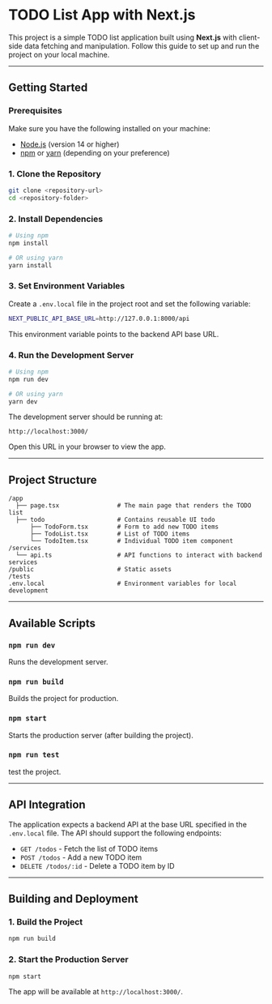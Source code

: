 # TODO List App with Next.js

This project is a simple TODO list application built using **Next.js** with client-side data fetching and manipulation. Follow this guide to set up and run the project on your local machine.

---

## **Getting Started**

### **Prerequisites**
Make sure you have the following installed on your machine:

- [Node.js](https://nodejs.org/) (version 14 or higher)
- [npm](https://www.npmjs.com/) or [yarn](https://yarnpkg.com/) (depending on your preference)

### **1. Clone the Repository**

```bash
git clone <repository-url>
cd <repository-folder>
```

### **2. Install Dependencies**

```bash
# Using npm
npm install

# OR using yarn
yarn install
```

### **3. Set Environment Variables**

Create a `.env.local` file in the project root and set the following variable:

```bash
NEXT_PUBLIC_API_BASE_URL=http://127.0.0.1:8000/api
```

This environment variable points to the backend API base URL.

### **4. Run the Development Server**

```bash
# Using npm
npm run dev

# OR using yarn
yarn dev
```

The development server should be running at:

```
http://localhost:3000/
```

Open this URL in your browser to view the app.

---

## **Project Structure**

```
/app
  ├── page.tsx                # The main page that renders the TODO list
  ├── todo                    # Contains reusable UI todo
      ├── TodoForm.tsx        # Form to add new TODO items
      ├── TodoList.tsx        # List of TODO items
      └── TodoItem.tsx        # Individual TODO item component
/services
  └── api.ts                  # API functions to interact with backend services
/public                       # Static assets
/tests                       
.env.local                    # Environment variables for local development
```

---

## **Available Scripts**

### **`npm run dev`**
Runs the development server.

### **`npm run build`**
Builds the project for production.

### **`npm start`**
Starts the production server (after building the project).
### **`npm run test`**
test the project.


---

## **API Integration**

The application expects a backend API at the base URL specified in the `.env.local` file. The API should support the following endpoints:

- `GET /todos` - Fetch the list of TODO items
- `POST /todos` - Add a new TODO item
- `DELETE /todos/:id` - Delete a TODO item by ID

---

## **Building and Deployment**

### **1. Build the Project**

```bash
npm run build
```

### **2. Start the Production Server**

```bash
npm start
```



The app will be available at `http://localhost:3000/`.



